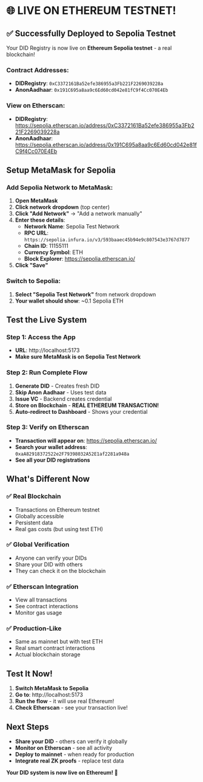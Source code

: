 # 🌐 LIVE ON ETHEREUM TESTNET! 

## ✅ Successfully Deployed to Sepolia Testnet

Your DID Registry is now live on **Ethereum Sepolia testnet** - a real blockchain!

### Contract Addresses:
- **DIDRegistry**: `0xC3372161Ba52efe386955a3Fb221F2269039228a`
- **AnonAadhaar**: `0x191C695a8aa9c6Ed60cd042e81fC9f4Cc070E4Eb`

### View on Etherscan:
- **DIDRegistry**: https://sepolia.etherscan.io/address/0xC3372161Ba52efe386955a3Fb221F2269039228a
- **AnonAadhaar**: https://sepolia.etherscan.io/address/0x191C695a8aa9c6Ed60cd042e81fC9f4Cc070E4Eb

## Setup MetaMask for Sepolia

### Add Sepolia Network to MetaMask:
1. **Open MetaMask**
2. **Click network dropdown** (top center)
3. **Click "Add Network"** → "Add a network manually"
4. **Enter these details**:
   - **Network Name**: Sepolia Test Network
   - **RPC URL**: `https://sepolia.infura.io/v3/593baaec45b94e9c807543e3767d7877`
   - **Chain ID**: 11155111
   - **Currency Symbol**: ETH
   - **Block Explorer**: https://sepolia.etherscan.io/
5. **Click "Save"**

### Switch to Sepolia:
1. **Select "Sepolia Test Network"** from network dropdown
2. **Your wallet should show**: ~0.1 Sepolia ETH

## Test the Live System

### Step 1: Access the App
- **URL**: http://localhost:5173
- **Make sure MetaMask is on Sepolia Test Network**

### Step 2: Run Complete Flow
1. **Generate DID** - Creates fresh DID
2. **Skip Anon Aadhaar** - Uses test data
3. **Issue VC** - Backend creates credential
4. **Store on Blockchain** - **REAL ETHEREUM TRANSACTION!**
5. **Auto-redirect to Dashboard** - Shows your credential

### Step 3: Verify on Etherscan
- **Transaction will appear on**: https://sepolia.etherscan.io/
- **Search your wallet address**: `0xaA82918372522e2F79398032A52E1af2281a948a`
- **See all your DID registrations**

## What's Different Now

### ✅ **Real Blockchain**
- Transactions on Ethereum testnet
- Globally accessible
- Persistent data
- Real gas costs (but using test ETH)

### ✅ **Global Verification**
- Anyone can verify your DIDs
- Share your DID with others
- They can check it on the blockchain

### ✅ **Etherscan Integration**
- View all transactions
- See contract interactions
- Monitor gas usage

### ✅ **Production-Like**
- Same as mainnet but with test ETH
- Real smart contract interactions
- Actual blockchain storage

## Test It Now!

1. **Switch MetaMask to Sepolia**
2. **Go to**: http://localhost:5173
3. **Run the flow** - it will use real Ethereum!
4. **Check Etherscan** - see your transaction live!

## Next Steps

- **Share your DID** - others can verify it globally
- **Monitor on Etherscan** - see all activity
- **Deploy to mainnet** - when ready for production
- **Integrate real ZK proofs** - replace test data

**Your DID system is now live on Ethereum! 🚀**
